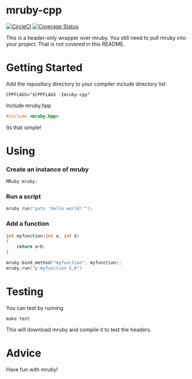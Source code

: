 # mruby-cpp


[![CircleCI](https://circleci.com/gh/davidsiaw/mruby-cpp.svg?style=shield)](https://circleci.com/gh/davidsiaw/mruby-cpp)
[![Coverage Status](https://coveralls.io/repos/github/davidsiaw/mruby-cpp/badge.svg?branch=master)](https://coveralls.io/github/davidsiaw/mruby-cpp?branch=master)

This is a header-only wrapper over mruby. You still need to pull mruby into your project. That is not covered in this README.

# Getting Started

Add the repository directory to your compiler include directory list

```
CPPFLAGS="$CPPFLAGS -Imruby-cpp"
```

Include mruby.hpp

```c++
#include <mruby.hpp>
```

Its that simple!

# Using

### Create an instance of mruby

```c++
MRuby mruby;
```

### Run a script

```c++
mruby.run("puts 'hello world!'");
```

### Add a function

```c++
int myfunction(int a, int b)
{
	return a+b;
}

mruby.bind_method("myfunction", myfunction);
mruby.run("p myfunction 5,6")
```

# Testing

You can test by running

```
make test
```

This will download mruby and compile it to test the headers.

# Advice

Have fun with mruby!
